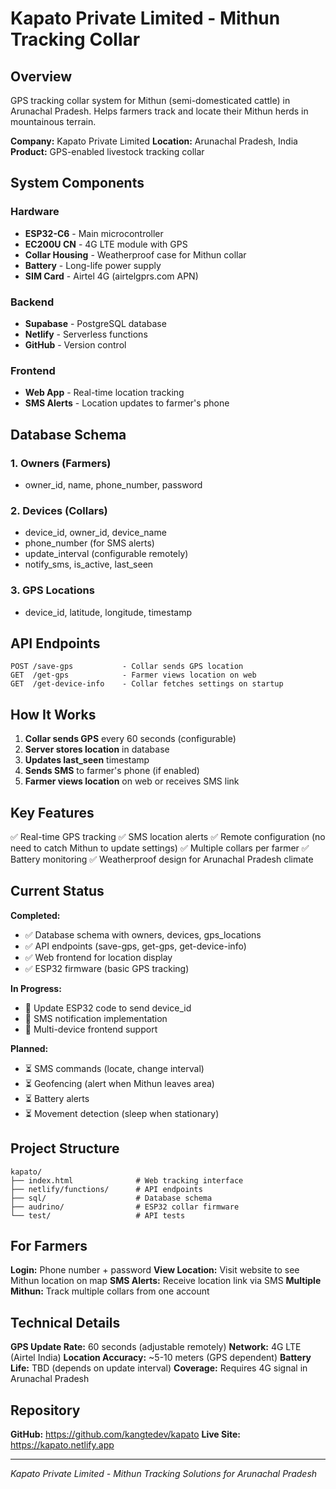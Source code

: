 # Kapato Private Limited - Mithun Tracking Collar

## Overview
GPS tracking collar system for Mithun (semi-domesticated cattle) in Arunachal Pradesh. Helps farmers track and locate their Mithun herds in mountainous terrain.

**Company:** Kapato Private Limited
**Location:** Arunachal Pradesh, India
**Product:** GPS-enabled livestock tracking collar

## System Components

### Hardware
- **ESP32-C6** - Main microcontroller
- **EC200U CN** - 4G LTE module with GPS
- **Collar Housing** - Weatherproof case for Mithun collar
- **Battery** - Long-life power supply
- **SIM Card** - Airtel 4G (airtelgprs.com APN)

### Backend
- **Supabase** - PostgreSQL database
- **Netlify** - Serverless functions
- **GitHub** - Version control

### Frontend
- **Web App** - Real-time location tracking
- **SMS Alerts** - Location updates to farmer's phone

## Database Schema

### 1. Owners (Farmers)
- owner_id, name, phone_number, password

### 2. Devices (Collars)
- device_id, owner_id, device_name
- phone_number (for SMS alerts)
- update_interval (configurable remotely)
- notify_sms, is_active, last_seen

### 3. GPS Locations
- device_id, latitude, longitude, timestamp

## API Endpoints

```
POST /save-gps           - Collar sends GPS location
GET  /get-gps            - Farmer views location on web
GET  /get-device-info    - Collar fetches settings on startup
```

## How It Works

1. **Collar sends GPS** every 60 seconds (configurable)
2. **Server stores location** in database
3. **Updates last_seen** timestamp
4. **Sends SMS** to farmer's phone (if enabled)
5. **Farmer views location** on web or receives SMS link

## Key Features

✅ Real-time GPS tracking
✅ SMS location alerts
✅ Remote configuration (no need to catch Mithun to update settings)
✅ Multiple collars per farmer
✅ Battery monitoring
✅ Weatherproof design for Arunachal Pradesh climate

## Current Status

**Completed:**
- ✅ Database schema with owners, devices, gps_locations
- ✅ API endpoints (save-gps, get-gps, get-device-info)
- ✅ Web frontend for location display
- ✅ ESP32 firmware (basic GPS tracking)

**In Progress:**
- 🔄 Update ESP32 code to send device_id
- 🔄 SMS notification implementation
- 🔄 Multi-device frontend support

**Planned:**
- ⏳ SMS commands (locate, change interval)
- ⏳ Geofencing (alert when Mithun leaves area)
- ⏳ Battery alerts
- ⏳ Movement detection (sleep when stationary)

## Project Structure

```
kapato/
├── index.html              # Web tracking interface
├── netlify/functions/      # API endpoints
├── sql/                    # Database schema
├── audrino/                # ESP32 collar firmware
└── test/                   # API tests
```

## For Farmers

**Login:** Phone number + password
**View Location:** Visit website to see Mithun location on map
**SMS Alerts:** Receive location link via SMS
**Multiple Mithun:** Track multiple collars from one account

## Technical Details

**GPS Update Rate:** 60 seconds (adjustable remotely)
**Network:** 4G LTE (Airtel India)
**Location Accuracy:** ~5-10 meters (GPS dependent)
**Battery Life:** TBD (depends on update interval)
**Coverage:** Requires 4G signal in Arunachal Pradesh

## Repository
**GitHub:** https://github.com/kangtedev/kapato
**Live Site:** https://kapato.netlify.app

---

*Kapato Private Limited - Mithun Tracking Solutions for Arunachal Pradesh*
